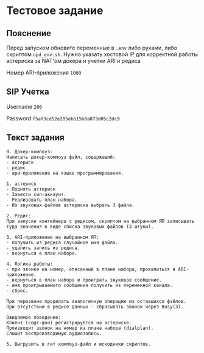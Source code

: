 # Тестовое задание

## Пояснение
Перед запуском обновите переменные в `.env` либо руками, либо скриптом `upd_env.sh`. Нужно указать хостовой IP для корректной работы астериска за NAT'ом докера и учетки ARI и редиса

Номер ARI-приложения `1000`

## SIP Учетка
Username `200`

Password `f5af3cd52e205ebb15b8a073d05c2dc9`


## Текст задания
```text
0. Докер-компоуз:
Написать докер-компоуз файл, содержащий:
- астериск
- редис 
- ари-приложение на языке программирования.

1. астериск
- Поднять астериск
- Завести сип-аккаунт.
- Реализовать план набора.
- Из звуковых файлов астериска выбрать 3 файла.

2. Редис:
При запуске контейнера с редисом, скриптом на выбранном ЯП записывать туда значения в виде списка звуковых файлов (3 штуки).

3. ARI-приложение на выбранном ЯП:
- получить из редиса случайное имя файла. 
- удалить запись из редиса. 
- вернуться в план набора.

4. Логика работы:
- при звонке на номер, описанный в плане набора, провалиться в ARI-приложение.
- вернуться в план набора и проиграть звуковое сообщение.
- имя проигрываемого сообщения получить из переменной канала.
- сброс.

При перезвоне проделать аналогичную операцию из оставшихся файлов.
При отсутствии в редисе данных - сбрасывать звонок через Busy(3).

Ожидаемое поведение:
Клиент (софт-фон) регистрируется на астериске. 
Производит звонок на номер из плана набора (dialplan).
Слышит воспроизводимую аудиозапись.

5. Выгрузить в гит компоуз-файл и исходники скриптов.
```
